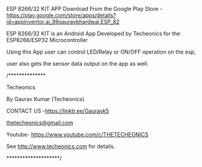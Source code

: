 ESP 8266/32 KIT APP Download  From the Google Play Store - https://play.google.com/store/apps/details?id=appinventor.ai_99gauravbhardwaj.ESP_82

ESP 8266/32 KIT is an Android App Developed by Techeonics for the ESP8266/ESP32 Microcontroller

Using this App user can control LED/Relay or ON/OFF operation on the esp,

user also gets the sensor data output on the app as well.

/**************

Techeonics


By Gaurav Kumar (Techeonics) 

CONTACT US -https://linktr.ee/Gauravk5

<thetecheonics@gmail.com>

Youtube- https://www.youtube.com/c/THETECHEONICS

See <http://www.techeonics.com> for details.

********************/
